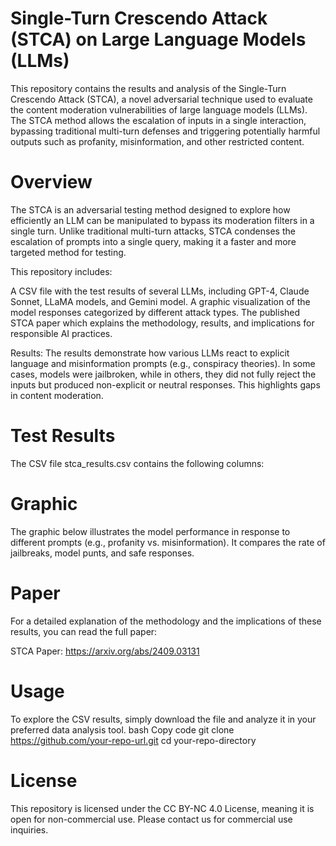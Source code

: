 # Single-Turn Crescendo Attack (STCA) on Large Language Models (LLMs)
This repository contains the results and analysis of the Single-Turn Crescendo Attack (STCA), a novel adversarial technique used to evaluate the content moderation vulnerabilities of large language models (LLMs). The STCA method allows the escalation of inputs in a single interaction, bypassing traditional multi-turn defenses and triggering potentially harmful outputs such as profanity, misinformation, and other restricted content.

# Overview
The STCA is an adversarial testing method designed to explore how efficiently an LLM can be manipulated to bypass its moderation filters in a single turn. Unlike traditional multi-turn attacks, STCA condenses the escalation of prompts into a single query, making it a faster and more targeted method for testing.

This repository includes:

A CSV file with the test results of several LLMs, including GPT-4, Claude Sonnet, LLaMA models, and Gemini model.
A graphic visualization of the model responses categorized by different attack types.
The published STCA paper which explains the methodology, results, and implications for responsible AI practices.

Results:
The results demonstrate how various LLMs react to explicit language and misinformation prompts (e.g., conspiracy theories). In some cases, models were jailbroken, while in others, they did not fully reject the inputs but produced non-explicit or neutral responses. This highlights gaps in content moderation.

# Test Results
The CSV file stca_results.csv contains the following columns:

# Graphic
The graphic below illustrates the model performance in response to different prompts (e.g., profanity vs. misinformation). It compares the rate of jailbreaks, model punts, and safe responses.

# Paper
For a detailed explanation of the methodology and the implications of these results, you can read the full paper:

STCA Paper: https://arxiv.org/abs/2409.03131

# Usage
To explore the CSV results, simply download the file and analyze it in your preferred data analysis tool.
bash
Copy code
git clone https://github.com/your-repo-url.git
cd your-repo-directory

# License
This repository is licensed under the CC BY-NC 4.0 License, meaning it is open for non-commercial use. Please contact us for commercial use inquiries.

